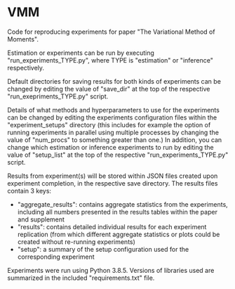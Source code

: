 # VMM
Code for reproducing experiments for paper "The Variational Method of Moments".

Estimation or experiments can be run by executing 
"run_experiments_TYPE.py", where TYPE is "estimation" or "inference"
respectively.

Default directories for saving results for both kinds of experiments
can be changed by editing the value of "save_dir" at the top of the
respective "run_exepriments_TYPE.py" script.

Details of what methods and hyperparameters to use for the
experiments can be changed by editing the experiments configuration
files within the "experiment_setups" directory (this includes for
example the option of running experiments in parallel using multiple
processes by changing the value of "num_procs" to something greater
than one.) In addition, you can change which estimation or inference
experiments to run by editing the value of "setup_list" at the top
of the respective "run_experiments_TYPE.py" script. 
 
Results from experiment(s) will be stored within JSON files created
upon experiment completion, in the respective save directory. The
results files contain 3 keys:
- "aggregate_results": contains aggregate statistics from the
    experiments, including all numbers presented in the results tables
    within the paper and supplement
- "results": contains detailed individual results for each experiment
    replication (from which different aggregate statistics or plots
    could be created without re-running experiments)
- "setup": a summary of the setup configuration used for
    the corresponding experiment

Experiments were run using Python 3.8.5. Versions of libraries used
are summarized in the included "requirements.txt" file.
